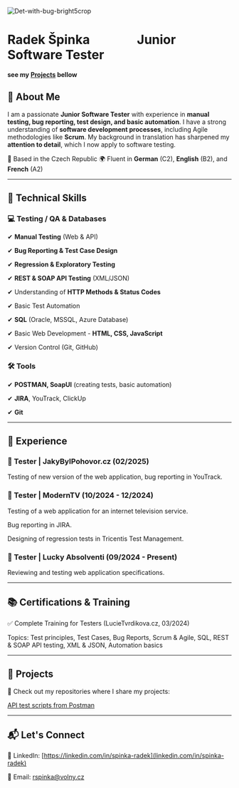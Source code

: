![Det-with-bug-bright5crop](https://github.com/user-attachments/assets/c94b15e5-bea9-4ac9-8d52-8d8eaccd39d9)


# Radek Špinka &nbsp;&nbsp;&nbsp;&nbsp;&nbsp;&nbsp;&nbsp;&nbsp;&nbsp;&nbsp;&nbsp;&nbsp;&nbsp;&nbsp; Junior Software Tester

**see my [Projects](#🚀Projects) bellow**


## 👋 About Me

I am a passionate **Junior Software Tester** with experience in **manual testing, bug reporting, test design, and basic automation**. I have a strong understanding of **software development processes**, including Agile methodologies like **Scrum**. My background in translation has sharpened my **attention to detail**, which I now apply to software testing.



📍 Based in the Czech Republic
🌍 Fluent in **German** (C2), **English** (B2), and **French** (A2)

---

## 🔧 Technical Skills
### 💻 Testing / QA & Databases

✔ **Manual Testing** (Web & API)

✔ **Bug Reporting & Test Case Design** 

✔ **Regression & Exploratory Testing**

✔ **REST & SOAP API Testing** (XML/JSON)

✔ Understanding of **HTTP Methods & Status Codes**

✔ Basic Test Automation

✔ **SQL** (Oracle, MSSQL, Azure Database)

✔ Basic Web Development - **HTML, CSS, JavaScript**

✔ Version Control (Git, GitHub)


### 🛠 Tools

✔ **POSTMAN, SoapUI** (creating tests, basic automation)

✔ **JIRA**, YouTrack, ClickUp

✔ **Git**

---

## 📌 Experience
### 🔹 Tester | JakyBylPohovor.cz (02/2025)
Testing of new version of the web application, bug reporting in YouTrack.

### 🔹 Tester | ModernTV (10/2024 - 12/2024)
Testing of a web application for an internet television service.

Bug reporting in JIRA.

Designing of regression tests in Tricentis Test Management.


### 🔹 Tester | Lucky Absolventi (09/2024 - Present)

Reviewing and testing web application specifications.

---

## 📚 Certifications & Training

✅ Complete Training for Testers (LucieTvrdikova.cz, 03/2024)

Topics: Test principles, Test Cases, Bug Reports, Scrum & Agile, SQL, REST & SOAP API testing, XML & JSON, Automation basics

---

## 🚀 Projects
🔗 Check out my repositories where I share my projects:

[API test scripts from Postman](API-testing/readme.md) 

--- 

## 📬 Let's Connect
🔗 LinkedIn: [https://linkedin.com/in/spinka-radek](linkedin.com/in/spinka-radek)

📧 Email: rspinka@volny.cz


<!---
RSpinka/RSpinka is a ✨ special ✨ repository because its `README.md` (this file) appears on your GitHub profile.
You can click the Preview link to take a look at your changes.
--->
